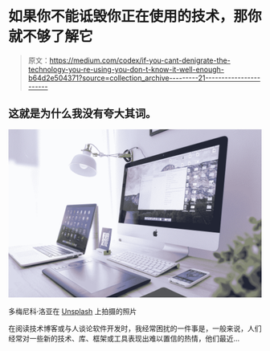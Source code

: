 # 如果你不能诋毁你正在使用的技术，那你就不够了解它

> 原文：<https://medium.com/codex/if-you-cant-denigrate-the-technology-you-re-using-you-don-t-know-it-well-enough-b64d2e504371?source=collection_archive---------21----------------------->

## 这就是为什么我没有夸大其词。

![](img/64fe2342a0bd15241b91ee165b5fc5f8.png)

多梅尼科·洛亚在 [Unsplash](https://unsplash.com?utm_source=medium&utm_medium=referral) 上拍摄的照片

在阅读技术博客或与人谈论软件开发时，我经常困扰的一件事是，一般来说，人们经常对一些新的技术、库、框架或工具表现出难以置信的热情，他们最近…